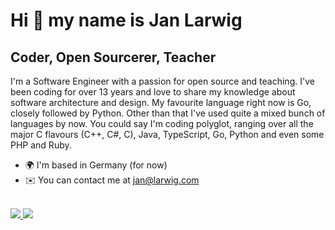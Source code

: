 # Hi 👋 my name is Jan Larwig
## Coder, Open Sourcerer, Teacher
I'm a Software Engineer with a passion for open source and teaching. I've been coding for over 13 years and love to share my knowledge about software architecture and design. My favourite language right now is Go, closely followed by Python. Other than that I've used quite a mixed bunch of languages by now. You could say I'm coding polyglot, ranging over all the major C flavours (C++, C#, C), Java, TypeScript, Go, Python and even some PHP and Ruby.

* 🌍  I'm based in Germany (for now)
* ✉️  You can contact me at [jan@larwig.com](mailto:jan@larwig.com)

<br>

<a href="https://github.com/anuraghazra/github-readme-stats">
  <picture>
    <source
      srcset="https://tuunit-github-readme-stats.vercel.app/api?username=tuunit&custom_title=Jan%20Larwig&theme=dark&show_icons=true&card_width=450&icon_color=2596be&ring_color=2596be&include_all_commits=true&count_private=true&hide=stars&disable_animations=true" 
      media="(prefers-color-scheme: dark)" 
    />
        <source
      srcset="https://tuunit-github-readme-stats.vercel.app/api?username=tuunit&custom_title=Jan%20Larwig&show_icons=true&card_width=450&icon_color=2596be&ring_color=2596be&include_all_commits=true&count_private=true&hide=stars&disable_animations=true" 
      media="(prefers-color-scheme: light), (prefers-color-scheme: no-preference)" 
    />
    <img src="https://tuunit-github-readme-stats.vercel.app/api?username=tuunit&custom_title=Jan%20Larwig&show_icons=true&card_width=450&icon_color=2596be&ring_color=2596be&include_all_commits=true&count_private=true&hide=stars&disable_animations=true" />
  </picture>
  
  <picture>
    <source
      srcset="https://tuunit-github-readme-stats.vercel.app/api/top-langs/?username=tuunit&theme=dark&card_width=300&langs_count=6&layout=compact&exclude_repo=dotfiles&disable_animations=true" 
      media="(prefers-color-scheme: dark)" 
    />
    <source
      srcset="https://tuunit-github-readme-stats.vercel.app/api/top-langs/?username=tuunit&card_width=300&langs_count=6&layout=compact&exclude_repo=dotfiles&disable_animations=true" 
      media="(prefers-color-scheme: light), (prefers-color-scheme: no-preference)" 
    />
    <img src="https://tuunit-github-readme-stats.vercel.app/api/top-langs/?username=tuunit&card_width=300&langs_count=6&layout=compact&exclude_repo=dotfiles&disable_animations=true" />
  </picture>
</a>

<!--
**tuunit/tuunit** is a ✨ _special_ ✨ repository because its `README.md` (this file) appears on your GitHub profile.

Here are some ideas to get you started:

- 🔭 I’m currently working on ...
- 🌱 I’m currently learning ...
- 👯 I’m looking to collaborate on ...
- 🤔 I’m looking for help with ...
- 💬 Ask me about ...
- 📫 How to reach me: ...
- 😄 Pronouns: ...
- ⚡ Fun fact: ...
-->
